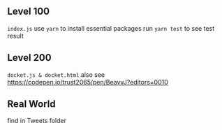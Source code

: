 ## Level 100

`index.js`
use `yarn` to install essential packages
run `yarn test` to see test result

## Level 200

`docket.js & docket.html`
also see https://codepen.io/trust2065/pen/BeavvJ?editors=0010

## Real World

find in Tweets folder
